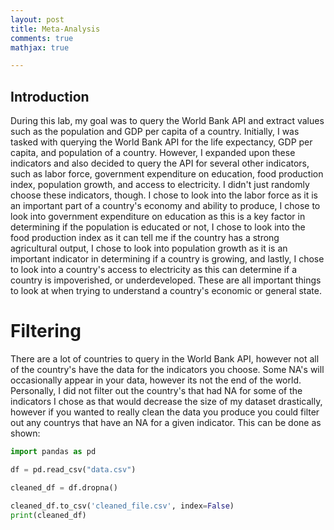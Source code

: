```yaml
---
layout: post
title: Meta-Analysis
comments: true
mathjax: true

---
```


## Introduction

During this lab, my goal was to query the World Bank API and extract values such as the population and GDP per capita of a country. Initially, I was tasked with querying the World Bank API for the life expectancy, GDP per capita, and population of a country. However, I expanded upon these indicators and also decided to query the API for several other indicators, such as labor force, government expenditure on education, food production index, population growth, and access to electricity. I didn't just randomly choose these indicators, though. I chose to look into the labor force as it is an important part of a country's economy and ability to produce, I chose to look into government expenditure on education as this is a key factor in determining if the population is educated or not, I chose to look into the food production index as it can tell me if the country has a strong agricultural output, I chose to look into population growth as it is an important indicator in determining if a country is growing, and lastly, I chose to look into a country's access to electricity as this can determine if a country is impoverished, or underdeveloped. These are all important things to look at when trying to understand a country's economic or general state.

# Filtering

There are a lot of countries to query in the World Bank API, however not all of the country's have the data for the indicators you choose. Some NA's will occasionally appear in your data, however its not the end of the world. Personally, I did not filter out the country's that had NA for some of the indicators I chose as that would decrease the size of my dataset drastically, however if you wanted to really clean the data you produce you could filter out any countrys that have an NA for a given indicator. This can be done as shown:

```python
import pandas as pd

df = pd.read_csv("data.csv")

cleaned_df = df.dropna()

cleaned_df.to_csv('cleaned_file.csv', index=False)
print(cleaned_df)


